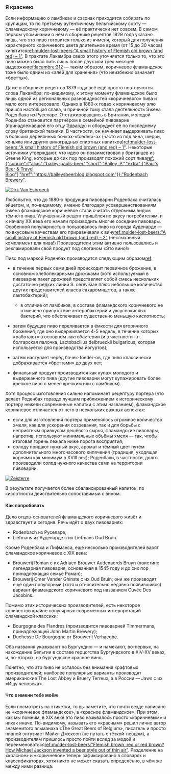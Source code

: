 ### Я краснею

Если информацию о ламбиках и сэзонах приходится собирать по крупицам, то по третьему аутентичному бельгийскому сорту — фламандскому коричневому — её практически нет совсем. В самом первом упоминании о нём в сборнике рецептов 1829 года указано лишь, что это пиво готовится только из ячменя, который для получения характерного коричневого цвета длительное время (от 15 до 30 часов) кипятится[ref:mulder-lost-beers:"A small history of Flemish old brown (and red) – 1"](https://lostbeers.com/a-small-history-of-flemish-old-brown-and-red-1/). В трактате Лакамбра сверх этого уточняется только то, что это пиво можно было пить лишь после двух или трёх месяцев выдержки[ref:lacambre:312]() — таким образом, коричневое фламандское тоже было одним из «элей для хранения» (что неизбежно означает «бретты»).

Даже в сборнике рецептов 1879 года всё ещё просто повторяются слова Лакамбра; по-видимому, к этому моменту фламандское было лишь одной из региональных разновидностей «коричневого» пива и мало кого интересовало. Однако в 1880-х годах к коричневому элю пришла настоящая слава, и причиной тому стала деятельность Эжена Роденбаха из Руселаре. Отстажировавшись в Британии, молодой Роденбах становится партнёром в семейной пивоварне (принадлежавшей его отцу Эдварду) и оборудует её по последнему слову британской техники. В частности, он начинает выдерживать пиво в больших деревянных бочках-«foeder»-ах (часто из под вина, шерри, коньяка или других виноградных спиртных напитков)[ref:mulder-lost-beers:"A small history of Flemish old brown (and red) – 1"](https://lostbeers.com/a-small-history-of-flemish-old-brown-and-red-1/). Некоторые источники утверждают, что идею он позаимствовал у британцев из Greene King, которые до сих пор производят похожий сорт пива[ref:{"source":{"alias":"bailey-pauls-beer","short":"Bailey, P.","extra":["Paul's Beer & Travel Blog"],"href":"https://baileysbeerblog.blogspot.com"}}:"Rodenbach Brewery"](https://baileysbeerblog.blogspot.com/2015/09/rodenbach-brewery.html).

[![Dirk Van Esbroeck](/img/rodenbach-foeders.jpg "Бочки-foeder-ы в пивоварне Роденбах")](https://commons.wikimedia.org/wiki/File:Rodenbach_19.jpg)

Любопытно, что до 1880-х продукция пивоварни Роденбаха считалась эйцетом, и, по-видимому, именно благодаря усовершенствованиям Эжена фламандское коричневое стали считать отдельным видом тёмного пива. Улучшенный рецепт пришёлся по вкусу потребителям, и к началу XX века его начали производить многие соседние пивовары. Особенной популярностью пользовалось пиво из города Ауденарде — по вкусовым качествам его приравнивали к вину[ref:mulder-lost-beers:"A small history of Flemish old brown (and red) – 2"](https://lostbeers.com/a-small-history-of-flemish-old-brown-and-red-2/) (неслыханный комплимент для пива!) Производители этим активно пользовались и рекламировали свой продукт под слоганом «Это вино!»

Пиво под маркой Роденбах производится следующим образом[ref](http://www.milkthefunk.com/wiki/Flemish_Red-Brown_Beer#Microbes_and_Flavor_Compounds):
  * в течение первых семи дней происходит первичное брожение, в основном хлебопекарными дрожжами (хотя используемый в пивоварне пакет дрожжей представляет собой смесь нескольких достаточно редких линий S. cerevisiae плюс небольшое количество других представителей класса сахаромицетов, а также лактобактерий);
    * в отличие от ламбиков, в составе фламандского коричневого не отмечено присутствие энтеробактерий и уксуснокислых бактерий, что обеспечивает существенно меньшую кислотность;

  * затем будущее пиво переливается в ёмкости для вторичного брожения, где оно выдерживается 4-5 недель, в течение которых «работают» в основном лактобактерии (и в частности т.н. болгарская палочка, Lactobacillus delbrueckii bulgaricus, которая используется для производства йогуртов);
  * затем наступает черёд бочек-foeder-ов, где пиво классически дображивается «бреттами» до двух лет;
  * финальный продукт производится как купаж молодого и выдержанного пива (другие пивоварни могут купажировать более крепкое пиво с менее крепким или с ламбиком).

Хотя процесс изготовления сильно напоминает рецептуру портера (что делает Роденбах гораздо лучшим приближением к историческому портеру нежели современные напитки с этим названием), фламандское коричневое отличается от него в нескольких важных аспектах:
  * если для изготовления портера применялось огромное количество хмеля, как для ускорения созревания, так и для борьбы с неприятным привкусом дешёвого сырья, фламандские пивовары, напротив, используют минимальные объёмы хмеля — так, чтобы итоговая горечь лежала ниже порога восприятия;
  * солоду придают нужный вкус, аромат и тёмный цвет путём дополнительного многочасового кипячения (традиция, уходящая корнями как минимум в XVIII век); Роденбахи, в частности, долго производили солод нужного качества сами на территории пивоварни.

[![Zeisterre](/img/rodenbach-malting-kiln.jpg "Старый килн для солода (построен в 1872 году, в настоящее время превращён в музей) на территории пивоварни Роденбах")](https://commons.wikimedia.org/wiki/File:Brouwerij_Rodenbach_Moutast.JPG)

В результате получается более сбалансированный напиток, по кислотности действительно сопоставимый с вином.

#### Как попробовать

Дело отцов-основателей фламандского коричневого живёт и здравствует и сегодня. Речь идёт о двух пивоварнях:

  * Rodenbach из Руселаре;
  * Liefmans из Ауденарде с их Liefmans Oud Bruin.

Кроме Роденбаха и Лифманса, ещё несколько производителей варят фламандское коричневое с XIX века:

  * Brouwerij Roman с их Adriaen Brouwer Audenaerds Bruyn (поистине легендарная пивоварня, основанная в 1545 году и до сих пор принадлежащая семье Роман);
  * Brouwerij Omer Vander Ghinste с их Oud Bruin; они же производят ещё один популярный (хотя и относительно недавно появившийся) вариант фламандского коричневого под названием Cuvée Des Jacobins.

Помимо этих исторических производителей, есть некоторое количество крайне популярных современных интерпретаций фламандской классики:

  * Bourgogne des Flandres (производится пивоварней Timmermans, принадлежащей John Martin Brewery);
  * Duchesse De Bourgogne от Brouwerij Verhaeghe.

Оба названия указывают на Бургундию — и намекают, во-первых, на нахождение Бельгии в составе герцогства Бургундского в XIV-XV веках, и, во-вторых, на бургундское красное вино.

Понятно, что это пиво не осталось без внимания крафтовых производителей; наиболее популярные варианты производят американские The Lost Abbey и Bruery Terreux, а в России — Jaws с их «Ищу человека».

#### Что в имени тебе моём

Если посмотреть на этикетки, то вы заметите, что почти везде написано не «коричневое фламандское», а «красное фламандское». При этом, как мы помним, в XIX веке это пиво называлось просто «коричневым» и никак иначе. По-видимому, называть его «красным» решил лично автор знаменитого альманаха «The Great Beers of Belgium», писатель и просто пивной энтузиаст Майкл Джексон (не путать с тёзкой-певцом), а производителям пришлось просто пойти вслед за модой и переименоваться[ref:mulder-lost-beers:"Flemish brown, red or red brown? How Michael Jackson invented a beer style out of thin air"](https://lostbeers.com/flemish-brown-red-or-red-brown/). Разделение на «красное» и «коричневое» теперь зафиксировано в словарях и классификаторах, хотя никто не может сказать определённо, в чём же между ними разница.